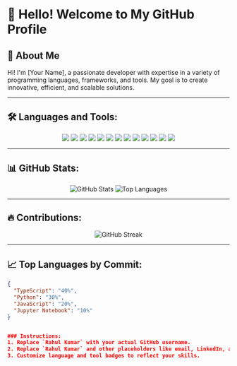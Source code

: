 # 👋 Hello! Welcome to My GitHub Profile

## 🌟 About Me
Hi! I'm [Your Name], a passionate developer with expertise in a variety of programming languages, frameworks, and tools. My goal is to create innovative, efficient, and scalable solutions.

---

## 🛠️ Languages and Tools:
<p align="center">
  <img src="https://img.shields.io/badge/-HTML5-E34F26?style=flat&logo=html5&logoColor=white" />
  <img src="https://img.shields.io/badge/-CSS3-1572B6?style=flat&logo=css3&logoColor=white" />
  <img src="https://img.shields.io/badge/-JavaScript-F7DF1E?style=flat&logo=javascript&logoColor=black" />
  <img src="https://img.shields.io/badge/-TypeScript-3178C6?style=flat&logo=typescript&logoColor=white" />
  <img src="https://img.shields.io/badge/-Tailwind%20CSS-06B6D4?style=flat&logo=tailwind-css&logoColor=white" />
  <img src="https://img.shields.io/badge/-Bootstrap-7952B3?style=flat&logo=bootstrap&logoColor=white" />
  <img src="https://img.shields.io/badge/-Material--UI-0081CB?style=flat&logo=mui&logoColor=white" />
  <img src="https://img.shields.io/badge/-ShadCN%20UI-16181D?style=flat&logo=radix-ui&logoColor=white" />
  <img src="https://img.shields.io/badge/-Node.js-339933?style=flat&logo=node.js&logoColor=white" />
  <img src="https://img.shields.io/badge/-Express.js-000000?style=flat&logo=express&logoColor=white" />
  <img src="https://img.shields.io/badge/-React-61DAFB?style=flat&logo=react&logoColor=black" />
  <img src="https://img.shields.io/badge/-Redux-764ABC?style=flat&logo=redux&logoColor=white" />
  <img src="https://img.shields.io/badge/-AWS-232F3E?style=flat&logo=amazon-aws&logoColor=white" />
</p>

---

## 📊 GitHub Stats:
<p align="center">
  <img src="https://github-readme-stats.vercel.app/api?username=YourGitHubUsername&show_icons=true&theme=radical" alt="GitHub Stats" />
  <img src="https://github-readme-stats.vercel.app/api/top-langs/?username=YourGitHubUsername&layout=compact&theme=radical" alt="Top Languages" />
</p>

---

## 🔥 Contributions:
<p align="center">
  <img src="https://github-readme-streak-stats.herokuapp.com/?user=YourGitHubUsername&theme=radical" alt="GitHub Streak" />
</p>


---

## 📈 Top Languages by Commit:
```json
{
  "TypeScript": "40%",
  "Python": "30%",
  "JavaScript": "20%",
  "Jupyter Notebook": "10%"
}


### Instructions:
1. Replace `Rahul Kumar` with your actual GitHub username.
2. Replace `Rahul Kumar` and other placeholders like email, LinkedIn, and Twitter links with your actual information.
3. Customize language and tool badges to reflect your skills.
